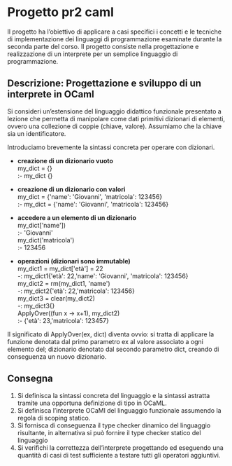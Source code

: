 # Progetto pr2 caml

Il progetto ha l’obiettivo di applicare a casi specifici i concetti e le tecniche di implementazione dei linguaggi
di programmazione esaminate durante la seconda parte del corso. Il progetto consiste nella progettazione
e realizzazione di un interprete per un semplice linguaggio di programmazione.

## Descrizione: Progettazione e sviluppo di un interprete in OCaml
Si consideri un’estensione del linguaggio didattico funzionale presentato a lezione che permetta di
manipolare come dati primitivi dizionari di elementi, ovvero una collezione di coppie (chiave, valore).
Assumiamo che la chiave sia un identificatore.

Introduciamo brevemente la sintassi concreta per operare con dizionari.
  - **creazione di un dizionario vuoto** \
    my_dict = {} \
    :- my_dict {}

  - **creazione di un dizionario con valori** \
    my_dict = {'name': 'Giovanni', 'matricola': 123456} \
    :- my_dict = {'name': 'Giovanni', 'matricola': 123456}

  - **accedere a un elemento di un dizionario** \
    my_dict['name']) \
    :- 'Giovanni' \
    my_dict('matricola') \
    :- 123456

  - **operazioni (dizionari sono immutable)** \
    my_dict1 = my_dict['età'] = 22 \
    -: my_dict1{'età': 22,'name': 'Giovanni', 'matricola': 123456} \
    my_dict2 = rm(my_dict1, 'name') \
    -: my_dict2{'età': 22,'matricola': 123456} \
    my_dict3 = clear(my_dict2) \
    -: my_dict3{} \
    ApplyOver((fun x -> x+1), my_dict2)\
    :- {'età': 23,'matricola': 123457}

Il significato di ApplyOver(ex, dict) diventa ovvio: si tratta di applicare la funzione denotata dal primo
parametro ex al valore associato a ogni elemento del; dizionario denotato dal secondo parametro dict,
creando di conseguenza un nuovo dizionario.

## Consegna
1. Si definisca la sintassi concreta del linguaggio e la sintassi astratta tramite una opportuna definizione di
tipo in OCaML.
2. Si definisca l’interprete OCaMl del linguaggio funzionale assumendo la regola di scoping statico.
3. Si fornisca di conseguenza il type checker dinamico del linguaggio risultante, in alternativa si può
fornire il type checker statico del linguaggio
4. Si verifichi la correttezza dell’interprete progettando ed eseguendo una quantità di casi di test
sufficiente a testare tutti gli operatori aggiuntivi.

